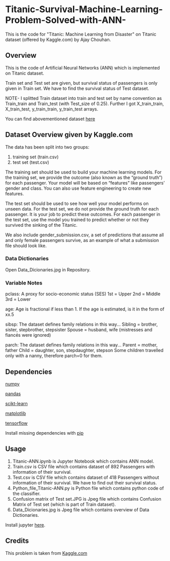 # Titanic-Survival-Machine-Learning-Problem-Solved-with-ANN-

This is the code for "Titanic: Machine Learning from Disaster" on Titanic dataset (offered by Kaggle.com) by Ajay Chouhan.

## Overview

This is the code of Artificial Neural Networks (ANN) which is implemented on Titanic dataset.

Train set and Test set are given, but survival status of passengers is only given in Train set. We have to find the survival status of Test dataset.

NOTE- I splitted Train dataset into train and test set by name convention as Train_train and Train_test (with Test_size of 0.25). Further I got X_train_train, X_train_test, y_train_train, y_train_test arrays.

You can find abovementioned dataset [here](https://www.kaggle.com/c/titanic/data)

## Dataset Overview given by Kaggle.com
The data has been split into two groups:

1. training set (train.csv)
2. test set (test.csv)

The training set should be used to build your machine learning models. For the training set, we provide the outcome (also known as the “ground truth”) for each passenger. Your model will be based on “features” like passengers’ gender and class. You can also use feature engineering to create new features.

The test set should be used to see how well your model performs on unseen data. For the test set, we do not provide the ground truth for each passenger. It is your job to predict these outcomes. For each passenger in the test set, use the model you trained to predict whether or not they survived the sinking of the Titanic.

We also include gender_submission.csv, a set of predictions that assume all and only female passengers survive, as an example of what a submission file should look like.

### Data Dictionaries
Open Data_Dicionaries.jpg in Repository.

### Variable Notes
pclass: A proxy for socio-economic status (SES)
1st = Upper
2nd = Middle
3rd = Lower

age: Age is fractional if less than 1. If the age is estimated, is it in the form of xx.5

sibsp: The dataset defines family relations in this way...
Sibling = brother, sister, stepbrother, stepsister
Spouse = husband, wife (mistresses and fiancés were ignored)

parch: The dataset defines family relations in this way...
Parent = mother, father
Child = daughter, son, stepdaughter, stepson
Some children travelled only with a nanny, therefore parch=0 for them.

## Dependencies

[numpy](https://numpy.org/)

[pandas](https://pandas.pydata.org/)

[scikt-learn](https://scikit-learn.org/stable/)

[matplotlib](https://matplotlib.org/)

[tensorflow](https://www.tensorflow.org/)

Install missing dependencies with [pip](https://pip.pypa.io/en/stable/)

## Usage
1. Titanic-ANN.ipynb is Jupyter Notebook which contains ANN model.
2. Train.csv is CSV file which contains dataset of 892 Passengers with information of their survival.
3. Test.csv is CSV file which contains dataset of 418 Passengers without information of their survival. We have to find out their survival status.
4. Python_file_Titanic-ANN.py is Python file which contains python code of the classifier.
5. Confusion matrix of Test set.JPG is Jpeg file which contains Confusion Matrix of Test set (which is part of Train dataset).
6. Data_Dicionaries.jpg is Jpeg file which contains overview of Data Dictionaries.

Install jupyter [here](https://jupyter.org/install).

## Credits
This problem is taken from [Kaggle.com](https://www.kaggle.com/c/titanic/)
